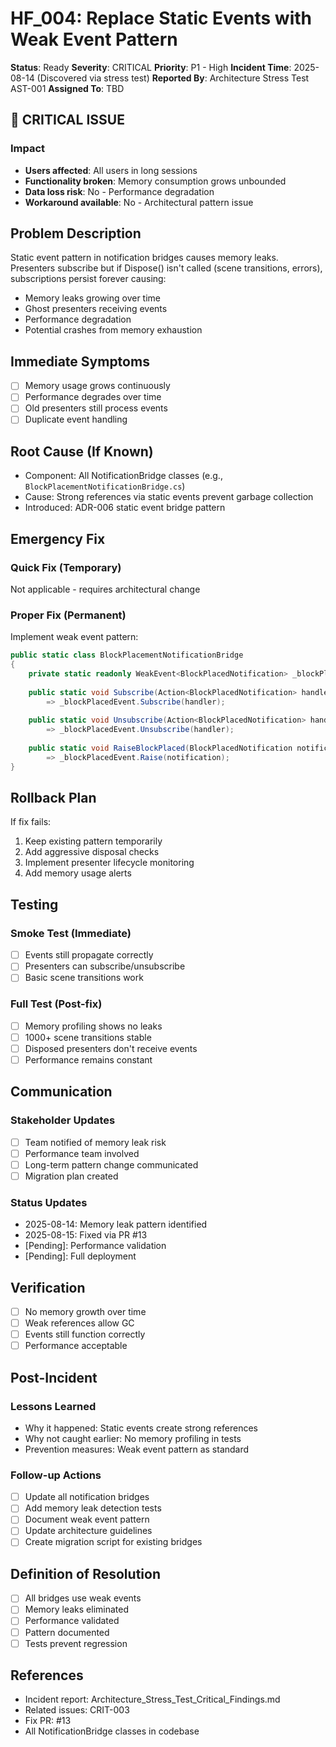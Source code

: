# HF_004: Replace Static Events with Weak Event Pattern

**Status**: Ready
**Severity**: CRITICAL
**Priority**: P1 - High
**Incident Time**: 2025-08-14 (Discovered via stress test)
**Reported By**: Architecture Stress Test AST-001
**Assigned To**: TBD

## 🚨 CRITICAL ISSUE

### Impact
- **Users affected**: All users in long sessions
- **Functionality broken**: Memory consumption grows unbounded
- **Data loss risk**: No - Performance degradation
- **Workaround available**: No - Architectural pattern issue

## Problem Description
Static event pattern in notification bridges causes memory leaks. Presenters subscribe but if Dispose() isn't called (scene transitions, errors), subscriptions persist forever causing:
- Memory leaks growing over time
- Ghost presenters receiving events
- Performance degradation
- Potential crashes from memory exhaustion

## Immediate Symptoms
- [ ] Memory usage grows continuously
- [ ] Performance degrades over time
- [ ] Old presenters still process events
- [ ] Duplicate event handling

## Root Cause (If Known)
- Component: All NotificationBridge classes (e.g., `BlockPlacementNotificationBridge.cs`)
- Cause: Strong references via static events prevent garbage collection
- Introduced: ADR-006 static event bridge pattern

## Emergency Fix

### Quick Fix (Temporary)
Not applicable - requires architectural change

### Proper Fix (Permanent)
Implement weak event pattern:
```csharp
public static class BlockPlacementNotificationBridge
{
    private static readonly WeakEvent<BlockPlacedNotification> _blockPlacedEvent = new();
    
    public static void Subscribe(Action<BlockPlacedNotification> handler)
        => _blockPlacedEvent.Subscribe(handler);
    
    public static void Unsubscribe(Action<BlockPlacedNotification> handler)
        => _blockPlacedEvent.Unsubscribe(handler);
    
    public static void RaiseBlockPlaced(BlockPlacedNotification notification)
        => _blockPlacedEvent.Raise(notification);
}
```

## Rollback Plan
If fix fails:
1. Keep existing pattern temporarily
2. Add aggressive disposal checks
3. Implement presenter lifecycle monitoring
4. Add memory usage alerts

## Testing

### Smoke Test (Immediate)
- [ ] Events still propagate correctly
- [ ] Presenters can subscribe/unsubscribe
- [ ] Basic scene transitions work

### Full Test (Post-fix)
- [ ] Memory profiling shows no leaks
- [ ] 1000+ scene transitions stable
- [ ] Disposed presenters don't receive events
- [ ] Performance remains constant

## Communication

### Stakeholder Updates
- [ ] Team notified of memory leak risk
- [ ] Performance team involved
- [ ] Long-term pattern change communicated
- [ ] Migration plan created

### Status Updates
- 2025-08-14: Memory leak pattern identified
- 2025-08-15: Fixed via PR #13
- [Pending]: Performance validation
- [Pending]: Full deployment

## Verification
- [ ] No memory growth over time
- [ ] Weak references allow GC
- [ ] Events still function correctly
- [ ] Performance acceptable

## Post-Incident

### Lessons Learned
- Why it happened: Static events create strong references
- Why not caught earlier: No memory profiling in tests
- Prevention measures: Weak event pattern as standard

### Follow-up Actions
- [ ] Update all notification bridges
- [ ] Add memory leak detection tests
- [ ] Document weak event pattern
- [ ] Update architecture guidelines
- [ ] Create migration script for existing bridges

## Definition of Resolution
- [ ] All bridges use weak events
- [ ] Memory leaks eliminated
- [ ] Performance validated
- [ ] Pattern documented
- [ ] Tests prevent regression

## References
- Incident report: Architecture_Stress_Test_Critical_Findings.md
- Related issues: CRIT-003
- Fix PR: #13
- All NotificationBridge classes in codebase